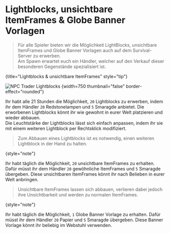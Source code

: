 
# Lightblocks, unsichtbare ItemFrames & Globe Banner Vorlagen

> Für alle Spieler bieten wir die Möglichkeit LightBlocks, unsichtbare ItemFrames und Globe Banner Vorlagen auch auf
> dem Survival-Server zu erwerben.\
> Am Spawn erwartet euch ein Händler, welcher auf den Verkauf dieser besonderen Gegenstände spezialisiert 
> ist.
>
{title="Lightblocks & unsichtbare ItemFrames" style="tip"}

![NPC Trader Lightblocks](npc-trader-lightblocks.png) {width=750 thumbnail="false"
border-effect="rounded"}

<tabs>
<tab title="Lightblocks" id="lightblocks">

<deflist>
<def title="Lightblocks" id="get-lightblocks">

Ihr habt alle 21 Stunden die Möglichkeit, `20` Lightblocks zu
erwerben, indem ihr dem Händler `20` Redstonelampen und `5` Smaragde anbietet.
Die erworbenen Lightblocks könnt ihr wie gewohnt in eurer Welt platzieren und wieder abbauen.\
Die Leuchtstärke der Lightblocks lässt sich einfach anpassen, indem ihr sie mit einem weiteren
Lightblock per <shortcut>Rechtsklick</shortcut> modifiziert.
</def>
</deflist>

> Zum Abbauen eines Lightblocks ist es notwendig, einen weiteren Lightblock in der Hand zu halten.
>
{style="note"}

</tab>
<tab title="Unsichtbare ItemFrames" id="invisible-itemframes">

<deflist>
<def title="Unsichtbare ItemFrames" id="get-invisible-itemframes">

Ihr habt täglich die Möglichkeit, `20` unsichtbare ItemFrames zu
erhalten. Dafür müsst ihr dem Händler `20` gewöhnliche ItemFrames und `5` Smaragde übergeben. 
Diese unsichtbaren ItemFrames könnt ihr nach Belieben in eurer Welt anbringen.
</def>
</deflist>

> Unsichtbare ItemFrames lassen sich abbauen, verlieren dabei jedoch ihre Unsichtbarkeit und werden
> zu normalen ItemFrames.
>
{style="note"}
</tab>
<tab title="Globe Banner Vorlage" id="globe-banner-pattern">

<deflist>
<def title="Globe Banner Vorlage" id="get-globe-banner-pattern">

Ihr habt täglich die Möglichkeit, `1` Globe Banner Vorlage zu
erhalten. Dafür müsst ihr dem Händler `20` Papier und `5` Smaragde übergeben.
Diese Banner Vorlage könnt ihr beliebig im Webstuhl verwenden.
</def>
</deflist>
</tab>
</tabs>
